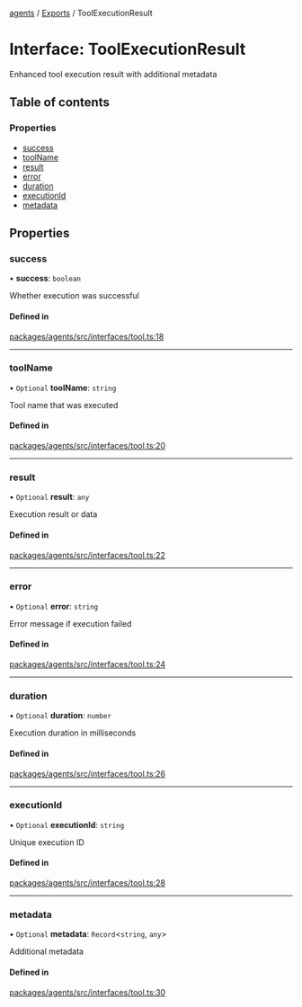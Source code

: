 <!-- 
 ⚠️  AUTO-GENERATED FILE - DO NOT EDIT MANUALLY
 This file is automatically generated by scripts/docs-generator.js
 To make changes, edit the source TypeScript files or update the generator script
-->

[agents](../../) / [Exports](../modules) / ToolExecutionResult

# Interface: ToolExecutionResult

Enhanced tool execution result with additional metadata

## Table of contents

### Properties

- [success](ToolExecutionResult#success)
- [toolName](ToolExecutionResult#toolname)
- [result](ToolExecutionResult#result)
- [error](ToolExecutionResult#error)
- [duration](ToolExecutionResult#duration)
- [executionId](ToolExecutionResult#executionid)
- [metadata](ToolExecutionResult#metadata)

## Properties

### success

• **success**: `boolean`

Whether execution was successful

#### Defined in

[packages/agents/src/interfaces/tool.ts:18](https://github.com/woojubb/robota/blob/1b62bb02b890c71ae884378577a1521b0f8628be/packages/agents/src/interfaces/tool.ts#L18)

___

### toolName

• `Optional` **toolName**: `string`

Tool name that was executed

#### Defined in

[packages/agents/src/interfaces/tool.ts:20](https://github.com/woojubb/robota/blob/1b62bb02b890c71ae884378577a1521b0f8628be/packages/agents/src/interfaces/tool.ts#L20)

___

### result

• `Optional` **result**: `any`

Execution result or data

#### Defined in

[packages/agents/src/interfaces/tool.ts:22](https://github.com/woojubb/robota/blob/1b62bb02b890c71ae884378577a1521b0f8628be/packages/agents/src/interfaces/tool.ts#L22)

___

### error

• `Optional` **error**: `string`

Error message if execution failed

#### Defined in

[packages/agents/src/interfaces/tool.ts:24](https://github.com/woojubb/robota/blob/1b62bb02b890c71ae884378577a1521b0f8628be/packages/agents/src/interfaces/tool.ts#L24)

___

### duration

• `Optional` **duration**: `number`

Execution duration in milliseconds

#### Defined in

[packages/agents/src/interfaces/tool.ts:26](https://github.com/woojubb/robota/blob/1b62bb02b890c71ae884378577a1521b0f8628be/packages/agents/src/interfaces/tool.ts#L26)

___

### executionId

• `Optional` **executionId**: `string`

Unique execution ID

#### Defined in

[packages/agents/src/interfaces/tool.ts:28](https://github.com/woojubb/robota/blob/1b62bb02b890c71ae884378577a1521b0f8628be/packages/agents/src/interfaces/tool.ts#L28)

___

### metadata

• `Optional` **metadata**: `Record`\<`string`, `any`\>

Additional metadata

#### Defined in

[packages/agents/src/interfaces/tool.ts:30](https://github.com/woojubb/robota/blob/1b62bb02b890c71ae884378577a1521b0f8628be/packages/agents/src/interfaces/tool.ts#L30)
